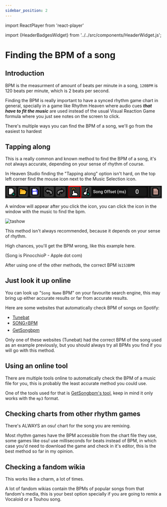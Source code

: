 ```yaml
---
sidebar_position: 2
---
```


import ReactPlayer from 'react-player'

import {HeaderBadgesWidget} from '../../src/components/HeaderWidget.js';

# Finding the BPM of a song

## Introduction
BPM is the measurment of amount of beats per minute in a song, `120BPM` is 120 beats per minute, which is 2 beats per second.

Finding the BPM is really important to have a synced rhythm game chart in general, specially in a game like Rhythm Heaven where audio cues ***that have to fit the music*** are used instead of the usual Visual Reaction Game formula where you just see notes on the screen to click.

There's multiple ways you can find the BPM of a song, we'll go from the easiest to hardest


## Tapping along
This is a really common and known method to find the BPM of a song, it's not always accurate, depending on your sense of rhythm of course.

In Heaven Studio finding the "Tapping along" option isn't hard, on the top left corner find the mouse icon next to the Music Selection icon.

![tabtn](./assets/bpm/tapalongbutton.png)

A window will appear after you click the icon, you can click the icon in the window with the music to find the bpm.

![tashow](./assets/bpm/tapalongshowcase.gif)

This method isn't always recommended, because it depends on your sense of rhythm.

High chances, you'll get the BPM wrong, like this example here.

(Song is PinocchioP - Apple dot com)

<ReactPlayer controls url='/vid/bpm/tapalongwrong.mp4' />

After using one of the other methods, the correct BPM is`153BPM`

<ReactPlayer controls url='/vid/bpm/correctbpm.mp4' />


## Just look it up online
You can look up "`Song Name` BPM" on your favourite search engine, this may bring up either accurate results or far from accurate results.

Here are some websites that automatically check BPM of songs on Spotify:

- [Tunebat](https://tunebat.com)
- [SONG⚡BPM](https://songbpm.com/)
- [GetSongbpm](https://getsongbpm.com/)

Only one of these websites (Tunebat) had the correct BPM of the song used as an example previously, but you should always try all BPMs you find if you will go with this method.

## Using an online tool
There are multiple tools online to automatically check the BPM of a music file for you, this is probably the least accurate method you could use.

One of the tools used for that is [GetSongbpm's tool](https://getsongbpm.com/tools/audio), keep in mind it only works with the `mp3` format.


## Checking charts from other rhythm games
There's ALWAYS an osu! chart for the song you are remixing.

Most rhythm games have the BPM accessible from the chart file they use, some games like osu! use milliseconds for beats instead of BPM, in which case you'd need to download the game and check in it's editor, this is the best method so far in my opinion.

## Checking a fandom wikia
This works like a charm, a lot of times.

A lot of fandom wikias contain the BPMs of popular songs from that fandom's media, this is your best option specially if you are going to remix a Vocaloid or a Touhou song.

<HeaderBadgesWidget commaDelimitedContributors="Saraistupid" lastDateString="2/11/23" />
